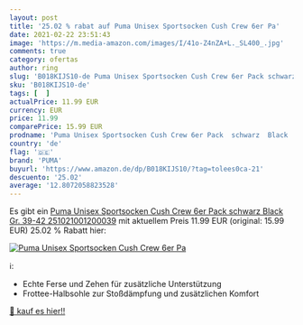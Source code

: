 ```yaml
---
layout: post
title: '25.02 % rabat auf Puma Unisex Sportsocken Cush Crew 6er Pa'
date: 2021-02-22 23:51:43
image: 'https://m.media-amazon.com/images/I/41o-Z4nZA+L._SL400_.jpg'
comments: true
category: ofertas
author: ring
slug: 'B018KIJS10-de Puma Unisex Sportsocken Cush Crew 6er Pack schwarz Black...'
sku: 'B018KIJS10-de'
tags: [  ]
actualPrice: 11.99 EUR
currency: EUR
price: 11.99
comparePrice: 15.99 EUR
prodname: 'Puma Unisex Sportsocken Cush Crew 6er Pack  schwarz  Black   Gr. 39-42  251021001200039'
country: 'de'
flag: '🇩🇪'
brand: 'PUMA'
buyurl: 'https://www.amazon.de/dp/B018KIJS10/?tag=tolees0ca-21'
descuento: '25.02'
average: '12.8072058823528'
---
```


Es gibt ein [Puma Unisex Sportsocken Cush Crew 6er Pack  schwarz  Black   Gr. 39-42  251021001200039](https://www.amazon.de/dp/B018KIJS10/?tag=tolees0ca-21) mit aktuellem Preis 11.99 EUR (original: 15.99 EUR) 25.02 % Rabatt hier:

[![Puma Unisex Sportsocken Cush Crew 6er Pa](https://m.media-amazon.com/images/I/41o-Z4nZA+L._SL400_.jpg)](https://www.amazon.de/dp/B018KIJS10/?tag=tolees0ca-21)

ℹ️:

- Echte Ferse und Zehen für zusätzliche Unterstützung
- Frottee-Halbsohle zur Stoßdämpfung und zusätzlichen Komfort

[🛒 kauf es hier!!](https://www.amazon.de/dp/B018KIJS10/?tag=tolees0ca-21)

